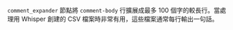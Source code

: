 `comment_expander` 節點將 `comment-body` 行擴展成最多 100 個字的較長行。當處理用 Whisper 創建的 CSV 檔案時非常有用，這些檔案通常每行輸出一句話。
